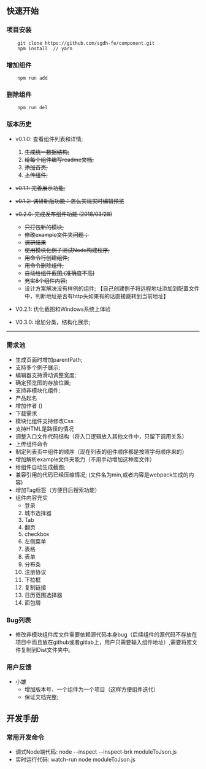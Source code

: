 ## 快速开始

### 项目安装
```
    git clone https://github.com/sgdh-fe/component.git      
    npm install  // yarn    
```

### 增加组件
```
    npm run add
```

### 删除组件
```
    npm run del
```
 

### 版本历史
* v0.1.0: 查看组件列表和详情;
    1. ~~生成统一数据结构;~~
    2. ~~给每个组件编写readme文档;~~
    3. ~~添加首页;~~
    4. ~~上传组件;~~
    
* ~~v0.1.1: 完善展示功能;~~        
* ~~v0.1.2: 调研新版功能：怎么实现实时编辑预览~~
        
* ~~v0.2.0: 完成发布组件功能 (2018/03/28)~~
    * ~~只打包新的模块;~~                
    * ~~修改example文件夹问题；~~
    * ~~调研结果~~            
    * ~~使用模块化例子测试Node构建程序;~~
    * ~~用命令行创建组件;~~
    * ~~用命令删除组件;~~        
    * ~~自动给组件截图;(准确度不高)~~
    * ~~充实8个组件内容;~~    
    * 设计方案解决没有样例的组件; 【自己创建例子将远程地址添加到配置文件中，判断地址是否有http头如果有的话直接跳转到当前地址】

* V0.2.1: 优化截图和Windows系统上体验
    
* V0.3.0: 增加分类，结构化展示;

----------------------------------
### 需求池
* 生成页面时增加parentPath;
* 支持多个例子展示;
* 编辑器支持滑动调整宽度;
* 确定预览图的存放位置;
* 支持非模块化组件;
* 产品起名
* 增加作者 ()
* 下载需求
* 模块化组件支持修改Css
* 支持HTML是路径的情况
* 调整入口文件代码结构（将入口逻辑放入其他文件中，只留下调用关系）
* 上传组件命令
* 制定列表页中组件的顺序（现在列表的组件顺序都是按照字母顺序来的）
* 增加解析example文件夹能力（不用手动增加这种库文件）
* 给组件自动生成截图;
* 兼容引用的代码已经压缩情况; (文件名为min,或者内容是webpack生成的内容)
* 增加Tag标签（方便日后搜索功能）
* 组件内容充实    
    * 登录
    2. 城市选择器
    3. Tab
    4. 翻页
    5. checkbox
    6. 左侧菜单
    7. 表格
    8. 表单
    10. 分布条
    11. 注册协议
    12. 下拉框
    13. 复制链接
    14. 日历范围选择器
    15. 面包屑

### Bug列表
* 修改非模块组件库文件需要依赖源代码本身bug（后续组件的源代码不存放在项目中而且放在github或者gitlab上，用户只需要输入组件地址）,需要将库文件复制到Dist文件夹中。

### 用户反馈
* 小雄
    * 增加版本号、一个组件为一个项目（这样方便组件迭代）
    * 保证文档完整; 

## 开发手册

### 常用开发命令
* 调式Node端代码: node --inspect --inspect-brk moduleToJson.js
* 实时运行代码: watch-run node moduleToJson.js